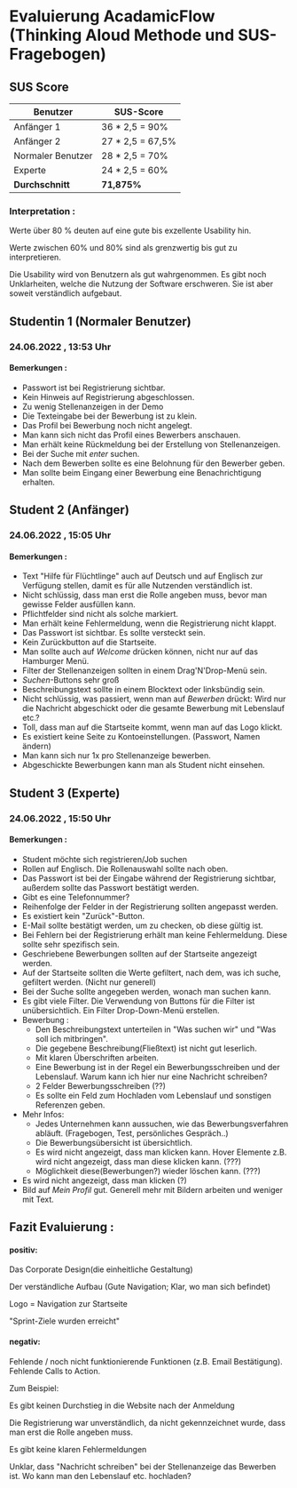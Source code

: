 # Evaluierung AcadamicFlow (Thinking Aloud Methode und SUS-Fragebogen)

## SUS Score
| Benutzer          | SUS-Score        |
|-------------------|------------------|
| Anfänger 1        | 36 * 2,5 = 90%   |
| Anfänger 2        | 27 * 2,5 = 67,5% |
| Normaler Benutzer | 28 * 2,5 = 70%   |
| Experte           | 24 * 2,5 = 60%   |
| **Durchschnitt**  | **71,875%**      |

### Interpretation :

Werte über 80 % deuten auf eine gute bis exzellente Usability hin.

Werte zwischen 60% und 80% sind als grenzwertig bis gut zu interpretieren.

Die Usability wird von Benutzern als gut wahrgenommen. Es gibt noch Unklarheiten, welche die Nutzung der Software erschweren. Sie ist  aber soweit verständlich aufgebaut.


## Studentin 1 (Normaler Benutzer)
### 24.06.2022 , 13:53 Uhr
#### Bemerkungen :
- Passwort ist bei Registrierung sichtbar.
- Kein Hinweis auf Registrierung abgeschlossen.
- Zu wenig Stellenanzeigen in der Demo
- Die Texteingabe bei der Bewerbung ist zu klein.
- Das Profil bei Bewerbung noch nicht angelegt.
- Man kann sich nicht das Profil eines Bewerbers anschauen.
- Man erhält keine Rückmeldung bei der Erstellung von Stellenanzeigen.
- Bei der Suche mit *enter* suchen.
- Nach dem Bewerben sollte es eine Belohnung für den Bewerber geben.
- Man sollte beim Eingang einer Bewerbung eine Benachrichtigung erhalten.

## Student 2 (Anfänger)
### 24.06.2022 , 15:05 Uhr
#### Bemerkungen :
- Text "Hilfe für Flüchtlinge" auch auf Deutsch und auf Englisch zur Verfügung stellen, damit es für alle Nutzenden verständlich ist.
- Nicht schlüssig, dass man erst die Rolle angeben muss, bevor man gewisse Felder ausfüllen kann.
- Pflichtfelder sind nicht als solche markiert.
- Man erhält keine Fehlermeldung, wenn die Registrierung nicht klappt.
- Das Passwort ist sichtbar. Es sollte versteckt sein.
- Kein Zurückbutton auf die Startseite.
- Man sollte auch auf *Welcome* drücken können, nicht nur auf das Hamburger Menü.
- Filter der Stellenanzeigen sollten in einem Drag'N'Drop-Menü sein.
- *Suchen*-Buttons sehr groß
- Beschreibungstext sollte in einem Blocktext oder linksbündig sein.
- Nicht schlüssig, was passiert, wenn man auf *Bewerben* drückt: Wird nur die Nachricht abgeschickt oder die gesamte Bewerbung mit Lebenslauf etc.?
- Toll, dass man auf die Startseite kommt, wenn man auf das Logo klickt.
- Es existiert keine Seite zu Kontoeinstellungen. (Passwort, Namen ändern)
- Man kann sich nur 1x pro Stellenanzeige bewerben.
- Abgeschickte Bewerbungen kann man als Student nicht einsehen.

## Student 3 (Experte)
### 24.06.2022 , 15:50 Uhr
#### Bemerkungen :
- Student möchte sich registrieren/Job suchen
- Rollen auf Englisch. Die Rollenauswahl sollte nach oben.
- Das Passwort ist bei der Eingabe während der Registrierung sichtbar, außerdem sollte das Passwort bestätigt werden.
- Gibt es eine Telefonnummer?
- Reihenfolge der Felder in der Registrierung sollten angepasst werden.
- Es existiert kein "Zurück"-Button.
- E-Mail sollte bestätigt werden, um zu checken, ob diese gültig ist.
- Bei Fehlern bei der Registrierung erhält man keine Fehlermeldung. Diese sollte sehr spezifisch sein.
- Geschriebene Bewerbungen sollten auf der Startseite angezeigt werden.
- Auf der Startseite sollten die Werte gefiltert, nach dem, was ich suche, gefiltert werden. (Nicht nur generell)
- Bei der Suche sollte angegeben werden, wonach man suchen kann.
- Es gibt viele Filter. Die Verwendung von Buttons für die Filter ist unübersichtlich. Ein Filter Drop-Down-Menü erstellen.
- Bewerbung :
  - Den Beschreibungstext unterteilen in "Was suchen wir" und "Was soll ich mitbringen".
  - Die gegebene Beschreibung(Fließtext) ist nicht gut leserlich.
  - Mit klaren Überschriften arbeiten.
  - Eine Bewerbung ist in der Regel ein Bewerbungsschreiben und der Lebenslauf. Warum kann ich hier nur eine Nachricht schreiben?
  - 2 Felder Bewerbungsschreiben (??)
  - Es sollte ein Feld zum Hochladen vom Lebenslauf und sonstigen Referenzen geben.
- Mehr Infos:
  - Jedes Unternehmen kann aussuchen, wie das Bewerbungsverfahren abläuft. (Fragebogen, Test, persönliches Gespräch..)
  - Die Bewerbungsübersicht ist übersichtlich.
  - Es wird nicht angezeigt, dass man klicken kann. Hover Elemente z.B. wird nicht angezeigt, dass man diese klicken kann. (???)
  - Möglichkeit diese(Bewerbungen?) wieder löschen kann. (???)
- Es wird nicht angezeigt, dass man klicken (?)
- Bild auf *Mein Profil* gut. Generell mehr mit Bildern arbeiten und weniger mit Text.


## Fazit Evaluierung :

#### positiv: <br/> 

Das Corporate Design(die einheitliche Gestaltung) <br/> 

Der verständliche Aufbau (Gute Navigation; Klar, wo man sich befindet) <br/> 

Logo = Navigation zur Startseite <br/> 

"Sprint-Ziele wurden erreicht"

#### negativ:

Fehlende / noch nicht funktionierende Funktionen (z.B. Email Bestätigung). Fehlende Calls to Action.

Zum Beispiel:

Es gibt keinen Durchstieg in die Website nach der Anmeldung

Die Registrierung war unverständlich, da nicht gekennzeichnet wurde, dass man erst die Rolle angeben muss.

Es gibt keine klaren Fehlermeldungen

Unklar, dass "Nachricht schreiben" bei der Stellenanzeige das Bewerben ist. Wo kann man den Lebenslauf etc. hochladen?